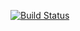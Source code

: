 [![Build Status](https://dev.azure.com/enzezhangss/MovieShop/_apis/build/status/MovieShop%20CI?branchName=main)](https://dev.azure.com/enzezhangss/MovieShop/_build/latest?definitionId=1&branchName=main)
